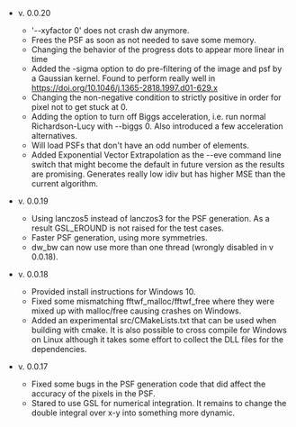 - v. 0.0.20
   - '--xyfactor 0' does not crash dw anymore.
   - Frees the PSF as soon as not needed to save some memory.
   - Changing the behavior of the progress dots to appear more linear
     in time
   - Added the -sigma option to do pre-filtering of the image and psf by
     a Gaussian kernel. Found to perform really well in
     https://doi.org/10.1046/j.1365-2818.1997.d01-629.x
   - Changing the non-negative condition to strictly positive in order for
     pixel not to get stuck at 0.
   - Adding the option to turn off Biggs acceleration, i.e. run normal
     Richardson-Lucy with --biggs 0. Also introduced a few acceleration
     alternatives.
   - Will load PSFs that don't have an odd number of elements.
   - Added Exponential Vector Extrapolation as the --eve command line switch
     that might become the default in future version as the results are
     promising. Generates really low idiv but has higher MSE than the current
     algorithm.


- v. 0.0.19
    - Using lanczos5 instead of lanczos3 for the PSF generation. As a result
      GSL_EROUND is not raised for the test cases.
    - Faster PSF generation, using more symmetries.
    - dw_bw can now use more than one thread (wrongly disabled in v 0.0.18).

- v. 0.0.18
    - Provided install instructions for Windows 10.
    - Fixed some mismatching fftwf_malloc/fftwf_free where they were
      mixed up with malloc/free causing crashes on Windows.
    - Added an experimental src/CMakeLists.txt that can be used when
      building with cmake. It is also possible to cross compile for Windows
      on Linux although it takes some effort to collect the DLL files for the
      dependencies.

- v. 0.0.17
   - Fixed some bugs in the PSF generation code that did affect the accuracy
     of the pixels in the PSF.
   - Stared to use GSL for numerical integration. It remains to change the
     double integral over x-y into something more dynamic.
